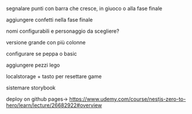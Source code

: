 segnalare punti con barra che cresce, in giuoco o alla fase finale

aggiungere confetti nella fase finale

nomi configurabili e personaggio da scegliere?

versione grande con più colonne

configurare se peppa o basic

aggiungere pezzi lego

localstorage + tasto per resettare game

sistemare storybook

deploy on github pages-> https://www.udemy.com/course/nestjs-zero-to-hero/learn/lecture/26682922#overview
